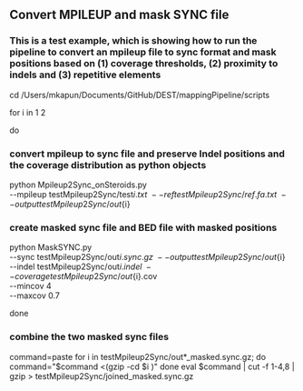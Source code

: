 ## Convert MPILEUP and mask SYNC file

### This is a test example, which is showing how to run the pipeline to convert an mpileup file to sync format and mask positions based on (1) coverage thresholds, (2) proximity to indels and (3) repetitive elements

cd /Users/mkapun/Documents/GitHub/DEST/mappingPipeline/scripts

for i in 1 2

do

### convert mpileup to sync file and preserve Indel positions and the coverage distribution as python objects

python Mpileup2Sync_onSteroids.py \
--mpileup testMpileup2Sync/test${i}.txt \
--ref testMpileup2Sync/ref.fa.txt \
--output testMpileup2Sync/out${i}

### create masked sync file and BED file with masked positions

python MaskSYNC.py \
--sync testMpileup2Sync/out${i}.sync.gz \
--output testMpileup2Sync/out${i} \
--indel testMpileup2Sync/out${i}.indel \
--coverage testMpileup2Sync/out${i}.cov \
--mincov 4 \
--maxcov 0.7

done

### combine the two masked sync files

command=paste
for i in testMpileup2Sync/out*_masked.sync.gz; do
command="$command <(gzip -cd $i )"
done
eval $command | cut -f 1-4,8 | gzip > testMpileup2Sync/joined_masked.sync.gz
